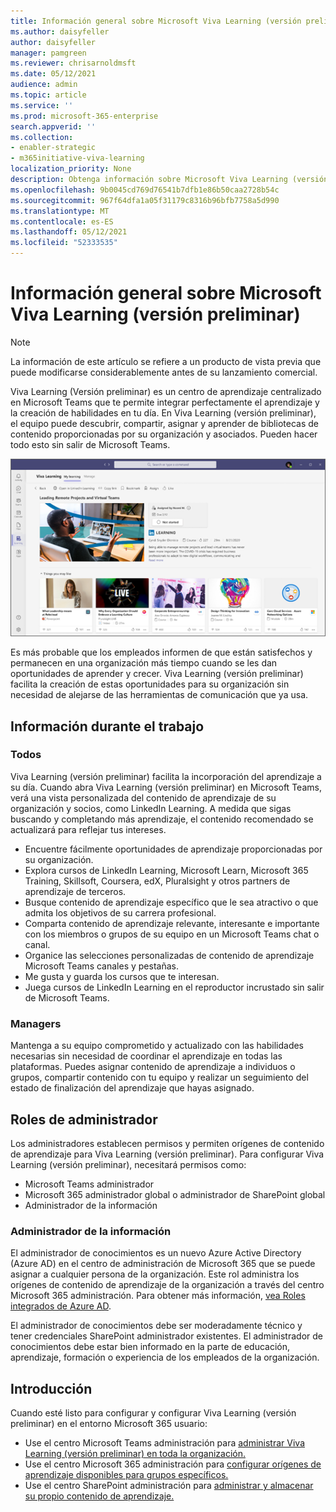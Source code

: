 ```yaml
---
title: Información general sobre Microsoft Viva Learning (versión preliminar)
ms.author: daisyfeller
author: daisyfeller
manager: pamgreen
ms.reviewer: chrisarnoldmsft
ms.date: 05/12/2021
audience: admin
ms.topic: article
ms.service: ''
ms.prod: microsoft-365-enterprise
search.appverid: ''
ms.collection:
- enabler-strategic
- m365initiative-viva-learning
localization_priority: None
description: Obtenga información sobre Microsoft Viva Learning (versión preliminar) en el entorno Microsoft 365 usuario.
ms.openlocfilehash: 9b0045cd769d76541b7dfb1e86b50caa2728b54c
ms.sourcegitcommit: 967f64dfa1a05f31179c8316b96bfb7758a5d990
ms.translationtype: MT
ms.contentlocale: es-ES
ms.lasthandoff: 05/12/2021
ms.locfileid: "52333535"
---
```

# <a name="overview-of-microsoft-viva-learning-preview"></a>Información general sobre Microsoft Viva Learning (versión preliminar) 

> [!NOTE]
> La información de este artículo se refiere a un producto de vista previa que puede modificarse considerablemente antes de su lanzamiento comercial. 

Viva Learning (Versión preliminar) es un centro de aprendizaje centralizado en Microsoft Teams que te permite integrar perfectamente el aprendizaje y la creación de habilidades en tu día. En Viva Learning (versión preliminar), el equipo puede descubrir, compartir, asignar y aprender de bibliotecas de contenido proporcionadas por su organización y asociados. Pueden hacer todo esto sin salir de Microsoft Teams.

   ![Captura de pantalla de la página principal de Viva Learning (versión preliminar) en Teams.](../media/learning/learning-home-teams.png)
 
Es más probable que los empleados informen de que están satisfechos y permanecen en una organización más tiempo cuando se les dan oportunidades de aprender y crecer. Viva Learning (versión preliminar) facilita la creación de estas oportunidades para su organización sin necesidad de alejarse de las herramientas de comunicación que ya usa.

## <a name="learn-while-working"></a>Información durante el trabajo

### <a name="everyone"></a>Todos

Viva Learning (versión preliminar) facilita la incorporación del aprendizaje a su día. Cuando abra Viva Learning (versión preliminar) en Microsoft Teams, verá una vista personalizada del contenido de aprendizaje de su organización y socios, como LinkedIn Learning. A medida que sigas buscando y completando más aprendizaje, el contenido recomendado se actualizará para reflejar tus intereses.

- Encuentre fácilmente oportunidades de aprendizaje proporcionadas por su organización.
- Explora cursos de LinkedIn Learning, Microsoft Learn, Microsoft 365 Training, Skillsoft, Coursera, edX, Pluralsight y otros partners de aprendizaje de terceros.
- Busque contenido de aprendizaje específico que le sea atractivo o que admita los objetivos de su carrera profesional.
- Comparta contenido de aprendizaje relevante, interesante e importante con los miembros o grupos de su equipo en un Microsoft Teams chat o canal.
- Organice las selecciones personalizadas de contenido de aprendizaje Microsoft Teams canales y pestañas.
- Me gusta y guarda los cursos que te interesan.
- Juega cursos de LinkedIn Learning en el reproductor incrustado sin salir de Microsoft Teams.

### <a name="managers"></a>Managers

Mantenga a su equipo comprometido y actualizado con las habilidades necesarias sin necesidad de coordinar el aprendizaje en todas las plataformas. Puedes asignar contenido de aprendizaje a individuos o grupos, compartir contenido con tu equipo y realizar un seguimiento del estado de finalización del aprendizaje que hayas asignado.

## <a name="admin-roles"></a>Roles de administrador

Los administradores establecen permisos y permiten orígenes de contenido de aprendizaje para Viva Learning (versión preliminar). Para configurar Viva Learning (versión preliminar), necesitará permisos como:

- Microsoft Teams administrador
- Microsoft 365 administrador global o administrador de SharePoint global
- Administrador de la información

### <a name="knowledge-admin"></a>Administrador de la información

El administrador de conocimientos es un nuevo Azure Active Directory (Azure AD) en el centro de administración de Microsoft 365 que se puede asignar a cualquier persona de la organización. Este rol administra los orígenes de contenido de aprendizaje de la organización a través del centro Microsoft 365 administración. Para obtener más información, [vea Roles integrados de Azure AD](/azure/active-directory/roles/permissions-reference#knowledge-administrator).

El administrador de conocimientos debe ser moderadamente técnico y tener credenciales SharePoint administrador existentes. El administrador de conocimientos debe estar bien informado en la parte de educación, aprendizaje, formación o experiencia de los empleados de la organización.

## <a name="get-started"></a>Introducción

Cuando esté listo para configurar y configurar Viva Learning (versión preliminar) en el entorno Microsoft 365 usuario:

- Use el centro Microsoft Teams administración para [administrar Viva Learning (versión preliminar) en toda la organización.](set-up-teams-admin-center.md)
- Use el centro Microsoft 365 administración para [configurar orígenes de aprendizaje disponibles para grupos específicos.](content-sources-365-admin-center.md)
- Use el centro SharePoint administración para [administrar y almacenar su propio contenido de aprendizaje.](configure-sharepoint-content-source.md)




